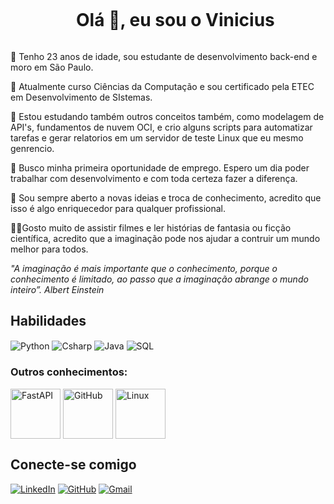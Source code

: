 <!--título-->
<div id="user-content-toc">
  <ul align="center">
    <summary><h1 style="display: inline-block">Olá 👋, eu sou o Vinicius</h1></summary>
</div>

🙋 Tenho 23 anos de idade, sou estudante de desenvolvimento back-end e moro em São Paulo.

📖 Atualmente curso Ciências da Computação e sou certificado pela ETEC em Desenvolvimento de SIstemas.

🌱 Estou estudando também outros conceitos também, como modelagem de API's, fundamentos de nuvem OCI, e crio alguns scripts para automatizar tarefas e gerar relatorios em um servidor de teste Linux que eu mesmo genrencio.

🔭 Busco minha primeira oportunidade de emprego. Espero um dia poder trabalhar com desenvolvimento e com toda certeza fazer a diferença.

💬 Sou sempre aberto a novas ideias e troca de conhecimento, acredito que isso é algo enriquecedor para qualquer profissional.

🧙‍♂️Gosto muito de assistir filmes e ler histórias de fantasia ou ficção científica, acredito que a imaginação pode nos ajudar a contruir um mundo melhor para todos.

_"A imaginação é mais importante que o conhecimento, porque o conhecimento é limitado, ao passo que a imaginação abrange o mundo inteiro”. Albert Einstein_

## Habilidades

<div align="left">
    <img align="center" alt="Python" height="" width="" src="https://img.icons8.com/?size=100&id=13441&format=png&color=000000 ">
    <img align="center" alt="Csharp" height="" width="" src="https://img.icons8.com/?size=100&id=55205&format=png&color=000000">
    <img align="center" alt="Java" height="" width="" src="https://img.icons8.com/?size=100&id=13679&format=png&color=000000">
    <img align="center" alt="SQL" height="" width="" src="https://img.icons8.com/?size=100&id=Ign0QG33bZzq&format=png&color=000000">
</div>

### Outros conhecimentos:

<div align="left">
    <img align="center" alt="FastAPI" height="80" width="80" src="https://img.icons8.com/?size=100&id=17439&format=png&color=000000">
    <img align="center" alt="GitHub" height="80" width="80" src="https://img.icons8.com/?size=100&id=20906&format=png&color=000000">
    <img align="center" alt="Linux" height="80" width="80" src="https://img.icons8.com/?size=100&id=HF4xGsjDERHf&format=png&color=000000">
</div>

## Conecte-se comigo

[![LinkedIn](https://img.shields.io/badge/LinkedIn-0077B5?style=for-the-badge&logo=linkedin&logoColor=white)](https://www.linkedin.com/in/viniciusvinicius-grangeiro-432baa164/)
[![GitHub](https://img.shields.io/badge/GitHub-100000?style=for-the-badge&logo=github&logoColor=white)](https://github.com/viniciusgrangeiro)
[![Gmail](https://img.shields.io/badge/Gmail-333333?style=for-the-badge&logo=gmail&logoColor=red)](mailto:vinicius.grangeiro@gmail.com)
